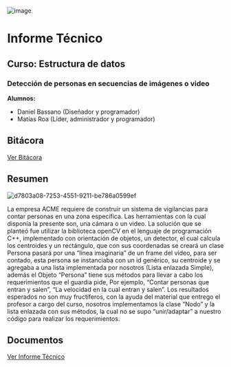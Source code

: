 ![image](https://user-images.githubusercontent.com/89607474/175754481-5f6cb929-0db7-4a5e-b0c6-326b57eed208.png)

# Informe Técnico 
## Curso: Estructura de datos
### Detección de personas en secuencias de imágenes o video

**Alumnos:**

* Daniel Bassano (Diseñador y programador)
* Matías Roa (Líder, administrador y programador)

## Bitácora
[Ver Bitácora](./docs/Bitacora.md)

## Resumen
![d7803a08-7253-4551-9211-be786a0599ef](https://user-images.githubusercontent.com/89607474/175755334-d32ac5a0-5f47-483d-966a-1017c2dce88c.jpg)

La empresa ACME requiere de construir un sistema de vigilancias para contar personas en una zona específica. Las herramientas con la cual disponía la presente son, una cámara o un video. La solución que se planteó fue utilizar la biblioteca openCV en el lenguaje de programación C++, implementado con orientación de objetos, un detector, el cual calcula los centroides y un rectángulo, que con sus coordenadas se creará un clase Persona pasará por una “línea imaginaria” de un frame del video, para ser contado, esta persona se instanciaba con un id genérico, su centroide y se agregaba a una lista implementada por nosotros (Lista enlazada Simple), además el Objeto “Persona” tiene sus métodos para llevar a cabo los requerimientos que el guardia pide, Por ejemplo, “Contar personas que entran y salen”, “La velocidad en la cual entran y salen”. Los resultados esperados no son muy fructíferos, con la ayuda del material que entrego el profesor a cargo del curso, nosotros implementamos la clase “Nodo” y la lista enlazada con sus métodos, la cual no se supo “unir/adaptar” a nuestro código para realizar los requerimientos.

## Documentos
[Ver Informe Técnico](./docs/Informe_tecnico.md)
